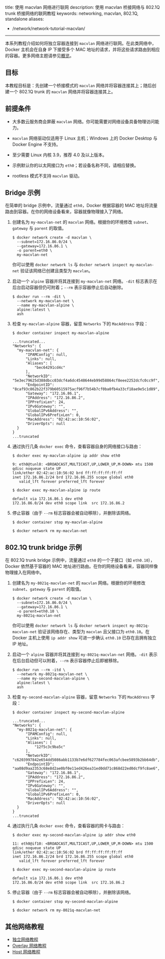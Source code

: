 title: 使用 macvlan 网络进行联网
description: 使用 macvlan 桥接网络与 802.1Q trunk 桥接网络的联网教程
keywords: networking, macvlan, 802.1Q, standalone
aliases:
  - /network/network-tutorial-macvlan/
---

本系列教程介绍如何将独立容器连接到 `macvlan` 网络进行联网。在此类网络中，Docker 主机会在自身 IP 下接受多个 MAC 地址的请求，并将这些请求路由到相应的容器。更多网络主题请参见[概览](/manuals/engine/network/_index.md)。

## 目标

本教程目标是：先创建一个桥接模式的 `macvlan` 网络并将容器连接其上；随后创建一个 802.1Q trunk 的 `macvlan` 网络并将容器连接其上。

## 前提条件

- 大多数云服务商会屏蔽 `macvlan` 网络。你可能需要对网络设备具备物理访问能力。

- `macvlan` 网络驱动仅适用于 Linux 主机；Windows 上的 Docker Desktop 与 Docker Engine 不支持。

- 至少需要 Linux 内核 3.9，推荐 4.0 及以上版本。

- 示例默认你的以太网接口为 `eth0`；若设备名称不同，请相应替换。

- rootless 模式不支持 `macvlan` 驱动。

## Bridge 示例

在简单的 bridge 示例中，流量通过 `eth0`，Docker 根据容器的 MAC 地址将流量路由到容器。在你的网络设备看来，容器就像物理接入了网络。

1.  创建名为 `my-macvlan-net` 的 `macvlan` 网络。根据你的环境修改 `subnet`、`gateway` 与 `parent` 的取值。

    ```console
    $ docker network create -d macvlan \
      --subnet=172.16.86.0/24 \
      --gateway=172.16.86.1 \
      -o parent=eth0 \
      my-macvlan-net
    ```

    你可以使用 `docker network ls` 与 `docker network inspect my-macvlan-net` 验证该网络已创建且类型为 `macvlan`。

2.  启动一个 `alpine` 容器并将其连接到 `my-macvlan-net` 网络。`-dit` 标志表示在后台启动容器但仍可附着；`--rm` 表示容器停止后自动删除。

    ```console
    $ docker run --rm -dit \
      --network my-macvlan-net \
      --name my-macvlan-alpine \
      alpine:latest \
      ash
    ```

3.  检查 `my-macvlan-alpine` 容器，留意 `Networks` 下的 `MacAddress` 字段：

    ```console
    $ docker container inspect my-macvlan-alpine

    ...truncated...
    "Networks": {
      "my-macvlan-net": {
          "IPAMConfig": null,
          "Links": null,
          "Aliases": [
              "bec64291cd4c"
          ],
          "NetworkID": "5e3ec79625d388dbcc03dcf4a6dc4548644eb99d58864cf8eee2252dcfc0cc9f",
          "EndpointID": "8caf93c862b22f379b60515975acf96f7b54b7cf0ba0fb4a33cf18ae9e5c1d89",
          "Gateway": "172.16.86.1",
          "IPAddress": "172.16.86.2",
          "IPPrefixLen": 24,
          "IPv6Gateway": "",
          "GlobalIPv6Address": "",
          "GlobalIPv6PrefixLen": 0,
          "MacAddress": "02:42:ac:10:56:02",
          "DriverOpts": null
      }
    }
    ...truncated
    ```

4.  通过执行几条 `docker exec` 命令，查看容器自身的网络接口与路由：

    ```console
    $ docker exec my-macvlan-alpine ip addr show eth0

    9: eth0@tunl0: <BROADCAST,MULTICAST,UP,LOWER_UP,M-DOWN> mtu 1500 qdisc noqueue state UP
    link/ether 02:42:ac:10:56:02 brd ff:ff:ff:ff:ff:ff
    inet 172.16.86.2/24 brd 172.16.86.255 scope global eth0
       valid_lft forever preferred_lft forever
    ```

    ```console
    $ docker exec my-macvlan-alpine ip route

    default via 172.16.86.1 dev eth0
    172.16.86.0/24 dev eth0 scope link  src 172.16.86.2
    ```

5.  停止容器（由于 `--rm` 标志容器会被自动移除），并删除该网络。

    ```console
    $ docker container stop my-macvlan-alpine

    $ docker network rm my-macvlan-net
    ```

## 802.1Q trunk bridge 示例

在 802.1Q trunk bridge 示例中，流量通过 `eth0` 的一个子接口（如 `eth0.10`），Docker 依然基于容器的 MAC 地址进行路由。在你的网络设备看来，容器同样像物理接入在网络中。

1.  创建名为 `my-8021q-macvlan-net` 的 `macvlan` 网络。根据你的环境修改 `subnet`、`gateway` 与 `parent` 的取值。

    ```console
    $ docker network create -d macvlan \
      --subnet=172.16.86.0/24 \
      --gateway=172.16.86.1 \
      -o parent=eth0.10 \
      my-8021q-macvlan-net
    ```

    你可以使用 `docker network ls` 与 `docker network inspect my-8021q-macvlan-net` 验证该网络存在、类型为 `macvlan` 且父接口为 `eth0.10`。在 Docker 主机上使用 `ip addr show` 可进一步确认 `eth0.10` 已存在且拥有独立 IP 地址。

2.  启动一个 `alpine` 容器并将其连接到 `my-8021q-macvlan-net` 网络。`-dit` 表示在后台启动但可以附着，`--rm` 表示容器停止后即被移除。

    ```console
    $ docker run --rm -itd \
      --network my-8021q-macvlan-net \
      --name my-second-macvlan-alpine \
      alpine:latest \
      ash
    ```

3.  检查 `my-second-macvlan-alpine` 容器，留意 `Networks` 下的 `MacAddress` 字段：

    ```console
    $ docker container inspect my-second-macvlan-alpine

    ...truncated...
    "Networks": {
      "my-8021q-macvlan-net": {
          "IPAMConfig": null,
          "Links": null,
          "Aliases": [
              "12f5c3c9ba5c"
          ],
          "NetworkID": "c6203997842e654dd5086abb1133b7e6df627784fec063afcbee5893b2bb64db",
          "EndpointID": "aa08d9aa2353c68e8d2ae0bf0e11ed426ea31ed0dd71c868d22ed0dcf9fc8ae6",
          "Gateway": "172.16.86.1",
          "IPAddress": "172.16.86.2",
          "IPPrefixLen": 24,
          "IPv6Gateway": "",
          "GlobalIPv6Address": "",
          "GlobalIPv6PrefixLen": 0,
          "MacAddress": "02:42:ac:10:56:02",
          "DriverOpts": null
      }
    }
    ...truncated
    ```

4.  通过执行几条 `docker exec` 命令，查看容器的网卡与路由：

    ```console
    $ docker exec my-second-macvlan-alpine ip addr show eth0

    11: eth0@if10: <BROADCAST,MULTICAST,UP,LOWER_UP,M-DOWN> mtu 1500 qdisc noqueue state UP
    link/ether 02:42:ac:10:56:02 brd ff:ff:ff:ff:ff:ff
    inet 172.16.86.2/24 brd 172.16.86.255 scope global eth0
       valid_lft forever preferred_lft forever
    ```

    ```console
    $ docker exec my-second-macvlan-alpine ip route

    default via 172.16.86.1 dev eth0
    172.16.86.0/24 dev eth0 scope link  src 172.16.86.2
    ```

5.  停止容器（由于 `--rm` 标志容器会被自动移除），并删除该网络。

    ```console
    $ docker container stop my-second-macvlan-alpine

    $ docker network rm my-8021q-macvlan-net
    ```

## 其他网络教程

- [独立网络教程](/manuals/engine/network/tutorials/standalone.md)
- [Overlay 网络教程](/manuals/engine/network/tutorials/overlay.md)
- [Host 网络教程](/manuals/engine/network/tutorials/host.md)
